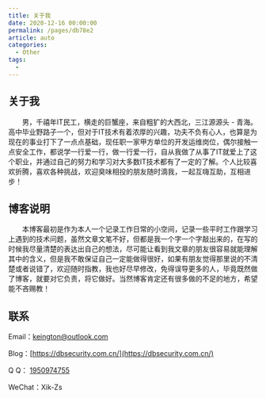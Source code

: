 ```yaml
---
title: 关于我
date: 2020-12-16 00:00:00
permalink: /pages/db78e2
article: auto
categories: 
  - Other
tags: 
  - 
---
```


## 关于我
&ensp;&ensp;&ensp;&ensp;男，千禧年IT民工，横走的巨蟹座，来自粗犷的大西北，三江源源头 - 青海。 高中毕业野路子一个，但对于IT技术有着浓厚的兴趣，功夫不负有心人，也算是为现在的事业打下了一点点基础，现任职一家甲方单位的开发运维岗位，偶尔接触一点安全工作，都说学一行爱一行，做一行爱一行，自从我做了从事了IT就爱上了这个职业，并通过自己的努力和学习对大多数IT技术都有了一定的了解。个人比较喜欢折腾，喜欢各种挑战，欢迎臭味相投的朋友随时滴我，一起互嗨互助，互相进步！

## 博客说明
&ensp;&ensp;&ensp;&ensp;本博客最初是作为本人一个记录工作日常的小空间，记录一些平时工作跟学习上遇到的技术问题，虽然文章文笔不好，但都是我一个字一个字敲出来的，在写的时候我尽量清楚的表达出自己的想法，尽可能让看到我文章的朋友很容易就能理解其中的含义，但是我不敢保证自己一定能做得很好，如果有朋友觉得那里说的不清楚或者说错了，欢迎随时指教，我也好尽早修改，免得误导更多的人，毕竟既然做了博客，就要对它负责，将它做好。当然博客肯定还有很多做的不足的地方，希望能不吝赐教！

## 联系

Email：[keington@outlook.com](mailto:keington@outlook.com)

Blog：[https://dbsecurity.com.cn/](https://dbsecurity.com.cn/)

Q Q： [1950974755](tencent://message/?uin=qq1950974755&Site=Sambow&Menu=yes)

WeChat：Xik-Zs
